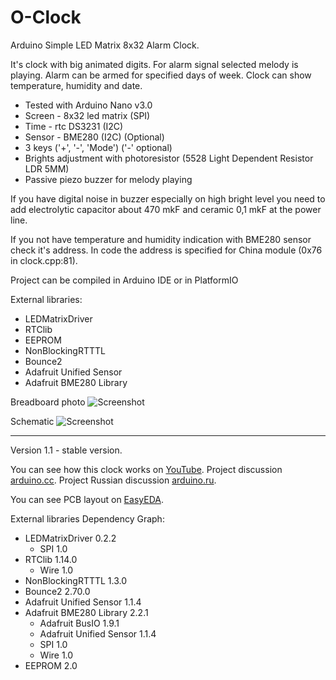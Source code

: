 # O-Clock
Arduino Simple LED Matrix 8x32 Alarm Clock.

It's clock with big animated digits.
For alarm signal selected melody is playing.
Alarm can be armed for specified days of week.
Clock can show temperature, humidity and date.

 - Tested with Arduino Nano v3.0
 - Screen - 8x32 led matrix (SPI)
 - Time - rtc DS3231 (I2C)
 - Sensor - BME280 (I2C) (Optional)
 - 3 keys ('+', '-', 'Mode') ('-' optional)
 - Brights adjustment with photoresistor (5528 Light Dependent Resistor LDR 5MM)
 - Passive piezo buzzer for melody playing

If you have digital noise in buzzer especially on high bright level you need to add electrolytic capacitor about 470 mkF and ceramic 0,1 mkF at the power line.

If you not have temperature and humidity indication with BME280 sensor check it's address. In code the address is specified for China module (0x76 in clock.cpp:81).

Project can be compiled in Arduino IDE or in PlatformIO

External libraries:
 - LEDMatrixDriver
 - RTClib
 - EEPROM
 - NonBlockingRTTTL
 - Bounce2
 - Adafruit Unified Sensor
 - Adafruit BME280 Library

Breadboard photo
 ![Screenshot](docs/breadboard1.jpg)

Schematic
 ![Screenshot](docs/Schematic_O-Clock.png)
 
---
Version 1.1 - stable version.

You can see how this clock works on [YouTube](https://www.youtube.com/watch?v=Dx4R_fJPpwI).
Project discussion [arduino.cc](https://create.arduino.cc/projecthub/vikonix/o-clock-3d24a1).
Project Russian discussion [arduino.ru](http://arduino.ru/forum/proekty/o-clock-prostye-chasy-na-matritse-8kh32).

You can see PCB layout on [EasyEDA](https://easyeda.com/vikonix/o-clock).
 
External libraries Dependency Graph:
- LEDMatrixDriver 0.2.2
   - SPI 1.0
- RTClib 1.14.0
   - Wire 1.0
- NonBlockingRTTTL 1.3.0
- Bounce2 2.70.0
- Adafruit Unified Sensor 1.1.4
- Adafruit BME280 Library 2.2.1
   - Adafruit BusIO 1.9.1
   - Adafruit Unified Sensor 1.1.4
   - SPI 1.0
   - Wire 1.0
- EEPROM 2.0
